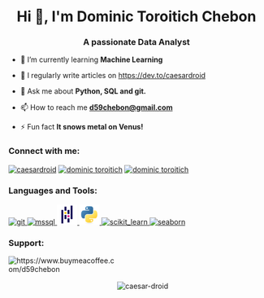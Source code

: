 

<h1 align="center">Hi 👋, I'm Dominic Toroitich Chebon</h1>
<h3 align="center">A passionate Data Analyst</h3>


- 🌱 I’m currently learning **Machine Learning**

- 📝 I regularly write articles on https://dev.to/caesardroid

- 💬 Ask me about **Python, SQL and git.**

- 📫 How to reach me **d59chebon@gmail.com**

- ⚡ Fun fact **It snows metal on Venus!**

<h3 align="left">Connect with me:</h3>
<p align="left">
<a href="https://dev.to/caesardroid" target="blank"><img align="center" src="https://raw.githubusercontent.com/rahuldkjain/github-profile-readme-generator/master/src/images/icons/Social/devto.svg" alt="caesardroid" height="30" width="40" /></a>
<a href="https://linkedin.com/in/dominic toroitich" target="blank"><img align="center" src="https://raw.githubusercontent.com/rahuldkjain/github-profile-readme-generator/master/src/images/icons/Social/linked-in-alt.svg" alt="dominic toroitich" height="30" width="40" /></a>
<a href="https://kaggle.com/dominic toroitich" target="blank"><img align="center" src="https://raw.githubusercontent.com/rahuldkjain/github-profile-readme-generator/master/src/images/icons/Social/kaggle.svg" alt="dominic toroitich" height="30" width="40" /></a>
</p>

<h3 align="left">Languages and Tools:</h3>
<p align="left"> <a href="https://git-scm.com/" target="_blank" rel="noreferrer"> <img src="https://www.vectorlogo.zone/logos/git-scm/git-scm-icon.svg" alt="git" width="40" height="40"/> </a> <a href="https://www.microsoft.com/en-us/sql-server" target="_blank" rel="noreferrer"> <img src="https://www.svgrepo.com/show/303229/microsoft-sql-server-logo.svg" alt="mssql" width="40" height="40"/> </a> <a href="https://pandas.pydata.org/" target="_blank" rel="noreferrer"> <img src="https://raw.githubusercontent.com/devicons/devicon/2ae2a900d2f041da66e950e4d48052658d850630/icons/pandas/pandas-original.svg" alt="pandas" width="40" height="40"/> </a> <a href="https://www.python.org" target="_blank" rel="noreferrer"> <img src="https://raw.githubusercontent.com/devicons/devicon/master/icons/python/python-original.svg" alt="python" width="40" height="40"/> </a> <a href="https://scikit-learn.org/" target="_blank" rel="noreferrer"> <img src="https://upload.wikimedia.org/wikipedia/commons/0/05/Scikit_learn_logo_small.svg" alt="scikit_learn" width="40" height="40"/> </a> <a href="https://seaborn.pydata.org/" target="_blank" rel="noreferrer"> <img src="https://seaborn.pydata.org/_images/logo-mark-lightbg.svg" alt="seaborn" width="40" height="40"/> </a> </p>

<h3 align="left">Support:</h3>
<p><a href="https://www.buymeacoffee.com/https://www.buymeacoffee.com/d59chebon"> <img align="left" src="https://cdn.buymeacoffee.com/buttons/v2/default-yellow.png" height="50" width="210" alt="https://www.buymeacoffee.com/d59chebon" /></a></p><br><br>


<p>&nbsp;<img align="center" src="https://github-readme-stats.vercel.app/api?username=caesar-droid&show_icons=true&locale=en" alt="caesar-droid" /></p>
